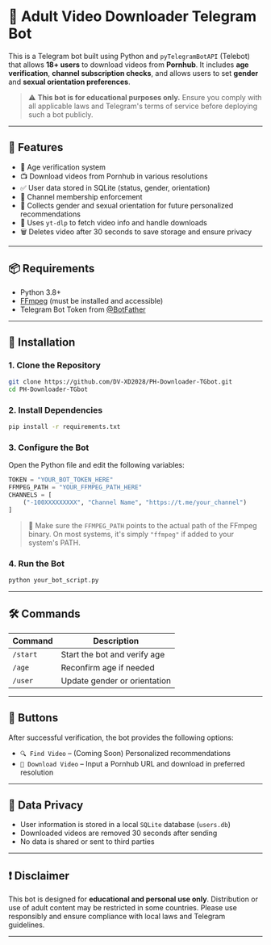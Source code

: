 # 🔞 Adult Video Downloader Telegram Bot

This is a Telegram bot built using Python and `pyTelegramBotAPI` (Telebot) that allows **18+ users** to download videos from **Pornhub**. It includes **age verification**, **channel subscription checks**, and allows users to set **gender** and **sexual orientation preferences**. 

> ⚠️ **This bot is for educational purposes only.** Ensure you comply with all applicable laws and Telegram's terms of service before deploying such a bot publicly.

---

## 🚀 Features

- 🔞 Age verification system
- 📺 Download videos from Pornhub in various resolutions
- ✅ User data stored in SQLite (status, gender, orientation)
- 📢 Channel membership enforcement
- 🌈 Collects gender and sexual orientation for future personalized recommendations
- 🧠 Uses `yt-dlp` to fetch video info and handle downloads
- 🗑️ Deletes video after 30 seconds to save storage and ensure privacy

---

## 📦 Requirements

- Python 3.8+
- [FFmpeg](https://ffmpeg.org/) (must be installed and accessible)
- Telegram Bot Token from [@BotFather](https://t.me/BotFather)

---

## 📂 Installation

### 1. Clone the Repository

```bash
git clone https://github.com/DV-XD2028/PH-Downloader-TGbot.git
cd PH-Downloader-TGbot
```

### 2. Install Dependencies

```bash
pip install -r requirements.txt
```

### 3. Configure the Bot

Open the Python file and edit the following variables:

```python
TOKEN = "YOUR_BOT_TOKEN_HERE"
FFMPEG_PATH = "YOUR_FFMPEG_PATH_HERE"
CHANNELS = [
    ("-100XXXXXXXXX", "Channel Name", "https://t.me/your_channel")
]
```

> 🔧 Make sure the `FFMPEG_PATH` points to the actual path of the FFmpeg binary. On most systems, it's simply `"ffmpeg"` if added to your system's PATH.

### 4. Run the Bot

```bash
python your_bot_script.py
```

---

## 🛠 Commands

| Command | Description |
|---------|-------------|
| `/start` | Start the bot and verify age |
| `/age` | Reconfirm age if needed |
| `/user` | Update gender or orientation |

---

## 💬 Buttons

After successful verification, the bot provides the following options:

- `🔍 Find Video` – (Coming Soon) Personalized recommendations
- `💾 Download Video` – Input a Pornhub URL and download in preferred resolution

---

## 🔐 Data Privacy

- User information is stored in a local `SQLite` database (`users.db`)
- Downloaded videos are removed 30 seconds after sending
- No data is shared or sent to third parties

---

## ❗ Disclaimer

This bot is designed for **educational and personal use only**. Distribution or use of adult content may be restricted in some countries. Please use responsibly and ensure compliance with local laws and Telegram guidelines.

---
